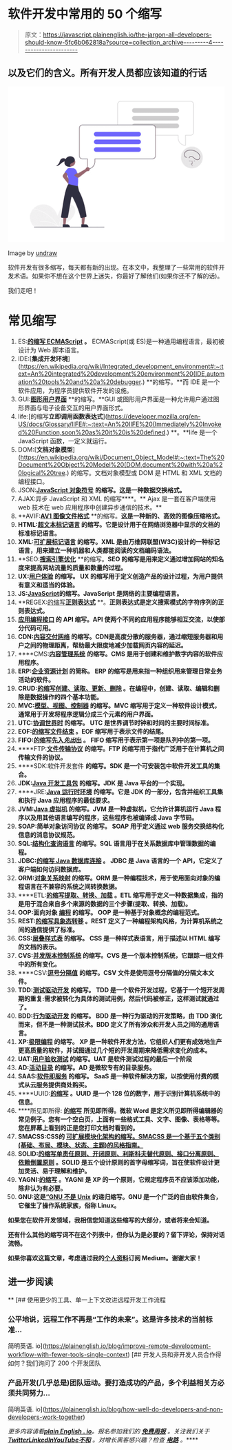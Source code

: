 # 软件开发中常用的 50 个缩写

> 原文：<https://javascript.plainenglish.io/the-jargon-all-developers-should-know-5fc6b062818a?source=collection_archive---------4----------------------->

## 以及它们的含义。所有开发人员都应该知道的行话

![](img/f2a8143498101458caa929457d049b34.png)

Image by [undraw](https://undraw.co/search)

软件开发有很多缩写，每天都有新的出现。在本文中，我整理了一些常用的软件开发术语。如果你不想在这个世界上迷失，你最好了解他们(如果你还不了解的话)。

我们走吧！

# 常见缩写

1.  ES:[**的缩写 ECMAScript**](https://en.wikipedia.org/wiki/ECMAScript#:~:text=ECMAScript%20(or%20ES)%20is%20a,pages%20across%20different%20Web%20browsers.) **。** ECMAScript(或 ES)是一种通用编程语言，最初被设计为 Web 脚本语言。
2.  IDE:[**集成开发环境**](https://en.wikipedia.org/wiki/Integrated_development_environment#:~:text=An%20integrated%20development%20environment%20(IDE,automation%20tools%20and%20a%20debugger.) **的缩写。**而 IDE 是一个软件应用，为程序员提供软件开发的设施。
3.  GUI:[**图形用户界面**](https://www.computerhope.com/jargon/g/gui.htm#:~:text=A%20GUI%20(graphical%20user%20interface)%20is%20a%20system%20of%20interactive,the%20user%20interacts%20with%20them.) **的缩写。**GUI 或图形用户界面是一种允许用户通过图形界面与电子设备交互的用户界面形式。
4.  life:[的缩写**立即调用函数表达式**](https://developer.mozilla.org/en-US/docs/Glossary/IIFE#:~:text=An%20IIFE%20(Immediately%20Invoked%20Function,soon%20as%20it%20is%20defined.) **。**life 是一个 JavaScript 函数，一定义就运行。
5.  DOM:[**文档对象模型**](https://en.wikipedia.org/wiki/Document_Object_Model#:~:text=The%20Document%20Object%20Model%20(DOM,document%20with%20a%20logical%20tree.) 的缩写。文档对象模型或 DOM 是 HTML 和 XML 文档的编程接口。
6.  JSON:[**JavaScript 对象符号**](https://www.json.org/json-en.html) **的缩写。这是一种数据交换格式。**
7.  AJAX:异步 JavaScript 和 XML 的缩写[](https://en.wikipedia.org/wiki/Ajax_(programming))****。** Ajax 是一套在客户端使用 web 技术在 web 应用程序中创建异步通信的技术。**
8.  **AVIF:[**AV1 图像文件格式**](https://aomediacodec.github.io/av1-avif/) **的缩写。**这是一种新的、高效的图像压缩格式。**
9.  **HTML:[**超文本标记语言**](https://en.wikipedia.org/wiki/HTML#:~:text=Hypertext%20Markup%20Language%20(HTML)%20is,scripting%20languages%20such%20as%20JavaScript.) **的缩写。它是设计用于在网络浏览器中显示的文档的标准标记语言。****
10.  **XML:[**可扩展标记语言**](https://en.wikipedia.org/wiki/XML#:~:text=Extensible%20Markup%20Language%20(XML)%20is,free%20open%20standards%E2%80%94define%20XML.) **的缩写。XML 是由万维网联盟(W3C)设计的一种标记语言，用来建立一种机器和人类都能阅读的文档编码语法。****
11.  **SEO:[**搜索引擎优化**](https://en.wikipedia.org/wiki/Search_engine_optimization) **的缩写。**SEO 的缩写是用来定义通过增加网站的知名度来提高网站流量的质量和数量的过程。**
12.  **UX:[**用户体验**](https://www.interaction-design.org/literature/topics/ux-design) **的缩写。** UX 的缩写用于定义创造产品的设计过程，为用户提供有意义和适当的体验。**
13.  **JS:[**JavaScript**](https://developer.mozilla.org/en-US/docs/Web/JavaScript)**的缩写。JavaScript 是网络的主要编程语言。****
14.  **REGEX:[的缩写**正则表达式**](https://regexr.com/) **。**正则表达式是定义搜索模式的字符序列的正则表达式。**
15.  **[**应用编程接口**](https://www.freecodecamp.org/news/what-is-an-api-in-english-please-b880a3214a82/) 的 API 缩写。API 使两个不同的应用程序能够相互交流，以使部分代码可用。**
16.  **CDN:[**内容交付网络**](https://www.cloudflare.com/learning/cdn/what-is-a-cdn/) **的缩写。**CDN**是高度分散的服务器，通过缩短服务器和用户之间的物理距离，帮助最大限度地减少加载网页内容的延迟。****
17.  ****CMS:[**内容管理系统**](https://en.wikipedia.org/wiki/Content_management_system) **的缩写。**CMS 是用于创建和维护数字内容的软件应用程序。****
18.  ****ERP:[**企业资源计划**](https://www.netsuite.com/portal/resource/articles/erp/what-is-erp.shtml) **的简称。** ERP 的缩写是用来指一种组织用来管理日常业务活动的软件。****
19.  ****CRUD:[**的缩写创建、读取、更新、删除**](https://en.wikipedia.org/wiki/Create,_read,_update_and_delete) **。在编程中，创建、读取、编辑和删除是数据操作的四个基本功能。******
20.  ****MVC:[**模型、视图、控制器**](https://en.wikipedia.org/wiki/Model%E2%80%93view%E2%80%93controller) 的缩写。MVC 缩写用于定义一种软件设计模式，通常用于开发将程序逻辑分成三个元素的用户界面。****
21.  ****UTC:[**协调世界时**](https://www.timeanddate.com/worldclock/timezone/utc) **的缩写。** UTC 是世界调节时钟和时间的主要时间标准。****
22.  ****EOF:[的缩写**文件结束**](https://en.wikipedia.org/wiki/EOF) 。EOF 缩写用于表示文件的结尾。****
23.  ****FIFO:[的缩写**先入*先出*出**](https://en.wikipedia.org/wiki/FIFO_(computing_and_electronics)) **。** FIFO 缩写用于表示第一项是队列中的第一项。****
24.  ****FTP:[**文件传输协议**](https://www.digitaltrends.com/computing/what-is-ftp-and-how-do-i-use-it/) **的缩写。**FTP 的缩写用于指代广泛用于在计算机之间传输文件的协议。****
25.  ****SDK:软件开发套件 **的缩写。**SDK 是一个可安装包中软件开发工具的集合。****
26.  ****JDK:[**Java 开发工具包**](https://en.wikipedia.org/wiki/Java_Development_Kit) **的缩写。JDK 是 Java 平台的一个实现。******
27.  ****JRE:[**Java 运行时环境**](https://www.infoworld.com/article/3304858/what-is-the-jre-introduction-to-the-java-runtime-environment.html) **的缩写。**它是 JDK 的一部分，包含并组织工具集和执行 Java 应用程序的最低要求。****
28.  ****JVM:[**Java 虚拟机**](https://www.guru99.com/java-virtual-machine-jvm.html#:~:text=Java%20Virtual%20Machine%20(JVM)%20is,code%20for%20a%20particular%20system.) **的缩写。JVM 是一种虚拟机，它允许计算机运行 Java 程序以及用其他语言编写的程序，这些程序也被编译成 Java 字节码。******
29.  ****SOAP:简单对象访问协议 **的缩写。** SOAP 用于定义通过 web 服务交换结构化信息的消息协议规范。****
30.  ****SQL:[**结构化查询语言**](https://www.webopedia.com/TERM/S/SQL.html) **的缩写。SQL 语言用于在关系数据库中管理数据的编程。******
31.  ****JDBC:[**的缩写 Java 数据库连接**](https://en.wikipedia.org/wiki/Java_Database_Connectivity#:~:text=Java%20Database%20Connectivity%20(JDBC)%20is,Edition%20platform%2C%20from%20Oracle%20Corporation.) **。** JDBC 是 Java 语言的一个 API，它定义了客户端如何访问数据库。****
32.  ****ORM:[**对象关系映射**](https://en.wikipedia.org/wiki/Object-relational_mapping) 的缩写。ORM 是一种编程技术，用于使用面向对象的编程语言在不兼容的系统之间转换数据。****
33.  ****ETL:[**的缩写提取、转换、加载**](https://en.wikipedia.org/wiki/Extract,_transform,_load) **。**ETL 缩写用于定义一种数据集成，指的是用于混合来自多个来源的数据的三个步骤(提取、转换、加载)。****
34.  ****OOP:面向对象 [**编程**](https://searchapparchitecture.techtarget.com/definition/object-oriented-programming-OOP#:~:text=Object%2Doriented%20programming%20(OOP)%20is%20a%20computer%20programming%20model,has%20unique%20attributes%20and%20behavior.) **的缩写。** OOP 是一种基于对象概念的编程范式。****
35.  ****REST:[**的缩写具象态转移**](https://en.wikipedia.org/wiki/Representational_state_transfer) **。REST 定义了一种编程架构风格，为计算机系统之间的通信提供了标准。******
36.  ****CSS:[**层叠样式表**](https://www.w3.org/Style/CSS/Overview.en.html) **的缩写。** CSS 是一种样式表语言，用于描述以 HTML 编写的文档的表示。****
37.  ****CVS:[**并发版本控制系统**](https://en.wikipedia.org/wiki/Concurrent_Versions_System) **的缩写。CVS 是一个版本控制系统，它跟踪一组文件中的所有变化。******
38.  ****CSV:[**逗号分隔值**](https://en.wikipedia.org/wiki/Comma-separated_values) **的缩写。**CSV 文件是使用逗号分隔值的分隔文本文件。****
39.  ****TDD:[**测试驱动开发**](https://technologyconversations.com/2013/12/20/test-driven-development-tdd-example-walkthrough/#:~:text=Test%2Ddriven%20development%20(TDD),to%20pass%20that%20test%2C%20and) **的缩写。** TDD 是一个软件开发过程，它基于一个短开发周期的重复:需求被转化为具体的测试用例，然后代码被修正，这样测试就通过了。****
40.  ****BDD:[**行为驱动开发**](https://medium.com/javascript-scene/behavior-driven-development-bdd-and-functional-testing-62084ad7f1f2) **的缩写。** BDD 是一种行为驱动的开发策略，由 TDD 演化而来，但不是一种测试技术。BDD 定义了所有涉众和开发人员之间的通用语言。****
41.  ****XP:[**极限编程**](https://www.agilealliance.org/glossary/xp/#:~:text=Extreme%20Programming%20(XP)%20is%20an,engineering%20practices%20for%20software%20development.) **的缩写。** XP 是一种软件开发方法，它组织人们更有成效地生产更高质量的软件，并试图通过几个短的开发周期来降低需求变化的成本。****
42.  ****UAT:[**用户验收测试**](https://www.guru99.com/user-acceptance-testing.html) **的缩写。UAT 是软件测试过程的最后一个阶段******
43.  ****AD:[**活动目录**](https://searchwindowsserver.techtarget.com/definition/Active-Directory#:~:text=Active%20Directory%20(AD)%20is%20Microsoft's,device%2C%20such%20as%20a%20printer.) **的缩写。AD 是微软专有的目录服务。******
44.  ****SAAS:[**软件即服务**](https://www.salesforce.com/eu/learning-centre/tech/saas/) **的缩写。** SaaS 是一种软件解决方案，以按使用付费的模式从云服务提供商处购买。****
45.  ****UUID:[**的缩写**](https://en.wikipedia.org/wiki/Universally_unique_identifier) **。**UUID 是一个 128 位的数字，用于识别计算机系统中的信息。****
46.  ****所见即所得: [**的缩写**](https://www.zesty.io/mindshare/marketing-technology/what-is-wysiwyg-what-you-see-is-what-you-get/) **所见即所得。**微软 Word 是定义所见即所得编辑器的常见例子。您有一个空白页，上面有一些格式工具、文字、图像、表格等等。您在屏幕上看到的正是您打印文档时看到的。****
47.  ****SMACSS:CSS**的 [**可扩展模块化架构的缩写。SMACSS 是一个基于五个类别(基础、布局、模块、状态、主题)的风格指南。**](https://swapps.com/blog/what-is-smacss-and-how-to-use-it/)******
48.  **SOLID:[**的缩写单责任原则、开闭原则、利斯科夫替代原则、接口分离原则、依赖倒置原则**](https://medium.com/backticks-tildes/the-s-o-l-i-d-principles-in-pictures-b34ce2f1e898) **。SOLID 是五个设计原则的首字母缩写词，旨在使软件设计更加灵活、易于理解和维护。****
49.  **YAGNI:[**的缩写**](https://www.martinfowler.com/bliki/Yagni.html) **。YAGNI 是 XP 的一个原则，它规定程序员不应该添加功能，除非认为有必要。****
50.  **GNU:这是[**“GNU 不是 Unix**](https://www.gnu.org/home.en.html) **的递归缩写。GNU 是一个广泛的自由软件集合，它催生了操作系统家族，俗称 Linux。****

**如果您在软件开发领域，我相信您知道这些缩写的大部分，或者将来会知道。**

**还有什么其他的缩写词不在这个列表中，但你认为是必要的？留下评论，保持对话流畅。**

**如果你喜欢这篇文章，考虑通过我的[个人资料](https://kesk.medium.com/membership)订阅 Medium。谢谢大家！**

## **进一步阅读**

**[](https://plainenglish.io/blog/improve-remote-development-workflow-with-fewer-tools-single-context) [## 使用更少的工具、单一上下文改进远程开发工作流程

### 公平地说，远程工作不再是“工作的未来”。这是许多技术的当前标准…

简明英语. io](https://plainenglish.io/blog/improve-remote-development-workflow-with-fewer-tools-single-context) [](https://plainenglish.io/blog/how-well-do-developers-and-non-developers-work-together) [## 开发人员和非开发人员合作得如何？我们询问了 200 个开发团队

### 产品开发(几乎总是)团队运动。要打造成功的产品，多个利益相关方必须共同努力…

简明英语. io](https://plainenglish.io/blog/how-well-do-developers-and-non-developers-work-together) 

*更多内容请看*[***plain English . io***](https://plainenglish.io/)*。报名参加我们的* [***免费周报***](http://newsletter.plainenglish.io/) *。关注我们关于*[***Twitter***](https://twitter.com/inPlainEngHQ)[***LinkedIn***](https://www.linkedin.com/company/inplainenglish/)*[***YouTube***](https://www.youtube.com/channel/UCtipWUghju290NWcn8jhyAw)*[***不和***](https://discord.gg/GtDtUAvyhW) *。对增长黑客感兴趣？检查* [***电路***](https://circuit.ooo/) *。*****